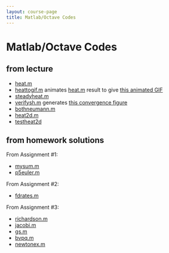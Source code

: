```yaml
---
layout: course-page
title: Matlab/Octave Codes
---
```


# Matlab/Octave Codes

## from lecture

  * [heat.m](assets/codes/heat.m)
  * [heattogif.m](assets/codes/heattogif.m) animates [heat.m](assets/codes/heat.m) result to give [this animated GIF](assets/codes/heat.gif)
  * [steadyheat.m](assets/codes/steadyheat.m)
  * [verifysh.m](assets/codes/verifysh.m) generates [this convergence figure](assets/codes/verifysh.png)
  * [bothneumann.m](assets/codes/bothneumann.m)
  * [heat2d.m](assets/codes/heat2d.m)
  * [testheat2d](assets/codes/testheat2d.m)

## from homework solutions

From Assignment #1:

  * [mysum.m](assets/codes/mysum.m)
  * [p5euler.m](assets/codes/p5euler.m)

From Assignment #2:

  * [fdrates.m](assets/codes/fdrates.m)

From Assignment #3:

  * [richardson.m](https://github.com/bueler/slide-teach/blob/master/iterative/richardson.m)
  * [jacobi.m](https://github.com/bueler/slide-teach/blob/master/iterative/jacobi.m)
  * [gs.m](https://github.com/bueler/slide-teach/blob/master/iterative/gs.m)
  * [bvpq.m](assets/codes/bvpq.m)
  * [newtonex.m](assets/codes/newtonex.m)
